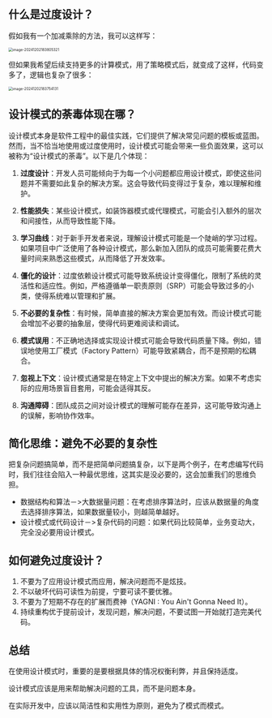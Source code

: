 ## 什么是过度设计？

假如我有一个加减乘除的方法，我可以这样写：

<img src="https://cdn.jsdelivr.net/gh/01Petard/imageURL@main/img/202412021838343.png" alt="image-20241202183805321" style="zoom:50%;" />

但如果我希望后续支持更多的计算模式，用了策略模式后，就变成了这样，代码变多了，逻辑也复杂了很多：

<img src="https://cdn.jsdelivr.net/gh/01Petard/imageURL@main/img/202412021837157.png" alt="image-20241202183754131" style="zoom:50%;" />

## 设计模式的荼毒体现在哪？

设计模式本身是软件工程中的最佳实践，它们提供了解决常见问题的模板或蓝图。然而，当不恰当地使用或过度使用时，设计模式可能会带来一些负面效果，这可以被称为“设计模式的荼毒”。以下是几个体现：

1. **过度设计**：开发人员可能倾向于为每一个小问题都应用设计模式，即使这些问题并不需要如此复杂的解决方案。这会导致代码变得过于复杂，难以理解和维护。
   
2. **性能损失**：某些设计模式，如装饰器模式或代理模式，可能会引入额外的层次和间接性，从而导致性能下降。
   
3. **学习曲线**：对于新手开发者来说，理解设计模式可能是一个陡峭的学习过程。如果项目中广泛使用了各种设计模式，那么新加入团队的成员可能需要花费大量时间来熟悉这些模式，从而降低了开发效率。
   
4. **僵化的设计**：过度依赖设计模式可能导致系统设计变得僵化，限制了系统的灵活性和适应性。例如，严格遵循单一职责原则（SRP）可能会导致过多的小类，使得系统难以管理和扩展。
   
5. **不必要的复杂性**：有时候，简单直接的解决方案会更加有效。而设计模式可能会增加不必要的抽象层，使得代码更难阅读和调试。
   
6. **模式误用**：不正确地选择或实现设计模式可能会导致代码质量下降。例如，错误地使用工厂模式（Factory Pattern）可能导致紧耦合，而不是预期的松耦合。
   
7. **忽视上下文**：设计模式通常是在特定上下文中提出的解决方案。如果不考虑实际的应用场景盲目套用，可能会适得其反。
   
8. **沟通障碍**：团队成员之间对设计模式的理解可能存在差异，这可能导致沟通上的误解，影响协作效率。

## 简化思维：避免不必要的复杂性

把复杂问题搞简单，而不是把简单问题搞复杂，以下是两个例子，在考虑编写代码时，我们往往会陷入一种最优思维，这其实是没必要的，这会加重我们的思维负担。

- 数据结构和算法－>大数据量问题：在考虑排序算法时，应该从数据量的角度去选择排序算法，如果数据量较小，则越简单越好。
- 设计模式或代码设计－>复杂代码的问题：如果代码比较简单，业务变动大，完全没必要用设计模式。

## 如何避免过度设计？

1. 不要为了应用设计模式而应用，解决问题而不是炫技。
2. 不以破坏代码可读性为前提，宁要可读不要优雅。
3. 不要为了短期不存在的扩展而费神（YAGNI : You Ain't Gonna Need It）。
4. 持续重构优于提前设计，发现问题，解决问题，不要试图一开始就打造完美代码。

## 总结

在使用设计模式时，重要的是要根据具体的情况权衡利弊，并且保持适度。

设计模式应该是用来帮助解决问题的工具，而不是问题本身。

在实际开发中，应该以简洁性和实用性为原则，避免为了模式而模式。